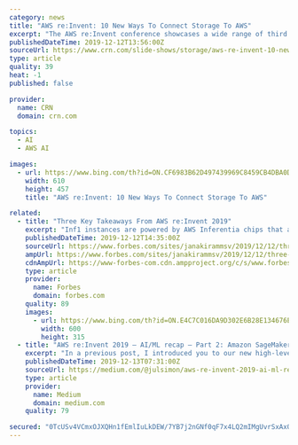 ```yaml
---
category: news
title: "AWS re:Invent: 10 New Ways To Connect Storage To AWS"
excerpt: "The AWS re:Invent conference showcases a wide range of third ... and disaster recovery as well as take advantage of customers' increasing need for artificial intelligence, machine learning, and analytics to better manage their cloud-based workloads."
publishedDateTime: 2019-12-12T13:56:00Z
sourceUrl: https://www.crn.com/slide-shows/storage/aws-re-invent-10-new-ways-to-connect-storage-to-aws
type: article
quality: 39
heat: -1
published: false

provider:
  name: CRN
  domain: crn.com

topics:
  - AI
  - AWS AI

images:
  - url: https://www.bing.com/th?id=ON.CF6983B62D497439969C8459CB4DBA0D
    width: 610
    height: 457
    title: "AWS re:Invent: 10 New Ways To Connect Storage To AWS"

related:
  - title: "Three Key Takeaways From AWS re:Invent 2019"
    excerpt: "Inf1 instances are powered by AWS Inferentia chips that are purpose-built for accelerating inference. 3. Big Bets on Machine Learning and Artificial Intelligence Amazon continues to expand the AI and ML portfolio through new services and platform offerings. At re:Invent 2019, AWS announced multiple services that take advantage of ML and AI."
    publishedDateTime: 2019-12-12T14:35:00Z
    sourceUrl: https://www.forbes.com/sites/janakirammsv/2019/12/12/three-key-takeaways-from-aws-reinvent-2019/
    ampUrl: https://www.forbes.com/sites/janakirammsv/2019/12/12/three-key-takeaways-from-aws-reinvent-2019/amp/
    cdnAmpUrl: https://www-forbes-com.cdn.ampproject.org/c/s/www.forbes.com/sites/janakirammsv/2019/12/12/three-key-takeaways-from-aws-reinvent-2019/amp/
    type: article
    provider:
      name: Forbes
      domain: forbes.com
    quality: 89
    images:
      - url: https://www.bing.com/th?id=ON.E4C7C016DA9D302E6B28E134676E28D0
        width: 600
        height: 315
  - title: "AWS re:Invent 2019 — AI/ML recap — Part 2: Amazon SageMaker"
    excerpt: "In a previous post, I introduced you to our new high-level services. Now let’s go down one layer and talk about the new capabilities added to Amazon SageMaker: SageMaker Processing, SageMaker Experiments, SageMaker AutoPilot, SageMaker Debugger ..."
    publishedDateTime: 2019-12-13T07:31:00Z
    sourceUrl: https://medium.com/@julsimon/aws-re-invent-2019-ai-ml-recap-part-2-amazon-sagemaker-fee83f05a1bc
    type: article
    provider:
      name: Medium
      domain: medium.com
    quality: 79

secured: "0TcUSv4VCmxOJXQHn1fEmlIuLkDEW/7YB7j2nGNf0qF7x4LQ2mIMgUvrSxAxQh25r+H4WyAMryj7x4J0G9Brmel7DoaomnqA8ajftczkYfOKk3+2uK7Curm0gL4AZ1eQmVRN4FA8jWgV/9r3b4BmxX+QsUy78A8Fs2a2SLUB8g8wn9Hcov9nOdbQ53mpJpDer8UjIePWCZAaUq0O2casPgsDWic+FISlx9odePixwnTr/IvIEdjKXfVLkvtxzGqfc3MUjYbpyMLsst4c937+BQ==;RxhMr14/5kbeMGrljGMLkg=="
---
```


